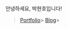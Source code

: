 <p>안녕하세요, 박현호입니다! </p>

> [Portfolio](https://github.com/asonehino/asonehino/)> [Blog](https://velog.io/@hino22/posts)> 

<!--[Top Langs](https://github-readme-stats.vercel.app/api/top-langs/?username=asonehino&layout=compact)-->
